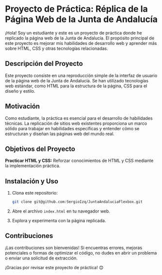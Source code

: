 # Proyecto de Práctica: Réplica de la Página Web de la Junta de Andalucía

¡Hola! Soy un estudiante y este es un proyecto de práctica donde he replicado la página web de la Junta de Andalucía. El propósito principal de este proyecto es mejorar mis habilidades de desarrollo web y aprender más sobre HTML, CSS y otras tecnologías relacionadas.

## Descripción del Proyecto

Este proyecto consiste en una reproducción simple de la interfaz de usuario de la página web de la Junta de Andalucía. Se han utilizado tecnologías web estándar, como HTML para la estructura de la página, CSS para el diseño y estilo.

## Motivación

Como estudiante, la práctica es esencial para el desarrollo de habilidades técnicas. La replicación de sitios web existentes proporciona un marco sólido para trabajar en habilidades específicas y entender cómo se estructuran y diseñan las páginas web del mundo real.

## Objetivos del Proyecto

**Practicar HTML y CSS:** Reforzar conocimientos de HTML y CSS mediante la implementación práctica.

## Instalación y Uso

1. Clona este repositorio:

    ```bash
    git clone git@github.com:SergioIzq/JuntaAndaluciaFlexbox.git
    ```

2. Abre el archivo `index.html` en tu navegador web.

3. Explora y experimenta con la página replicada.

## Contribuciones

¡Las contribuciones son bienvenidas! Si encuentras errores, mejoras potenciales o formas de optimizar el código, no dudes en abrir un problema o enviar una solicitud de extracción.

¡Gracias por revisar este proyecto de práctica! 😊
